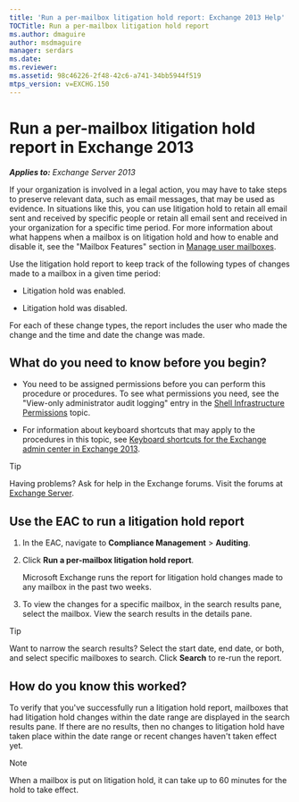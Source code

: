 ```yaml
---
title: 'Run a per-mailbox litigation hold report: Exchange 2013 Help'
TOCTitle: Run a per-mailbox litigation hold report
ms.author: dmaguire
author: msdmaguire
manager: serdars
ms.date:
ms.reviewer:
ms.assetid: 98c46226-2f48-42c6-a741-34bb5944f519
mtps_version: v=EXCHG.150
---
```


# Run a per-mailbox litigation hold report in Exchange 2013

_**Applies to:** Exchange Server 2013_

If your organization is involved in a legal action, you may have to take steps to preserve relevant data, such as email messages, that may be used as evidence. In situations like this, you can use litigation hold to retain all email sent and received by specific people or retain all email sent and received in your organization for a specific time period. For more information about what happens when a mailbox is on litigation hold and how to enable and disable it, see the "Mailbox Features" section in [Manage user mailboxes](manage-user-mailboxes-exchange-2013-help.md).

Use the litigation hold report to keep track of the following types of changes made to a mailbox in a given time period:

- Litigation hold was enabled.

- Litigation hold was disabled.

For each of these change types, the report includes the user who made the change and the time and date the change was made.

## What do you need to know before you begin?

- You need to be assigned permissions before you can perform this procedure or procedures. To see what permissions you need, see the "View-only administrator audit logging" entry in the [Shell Infrastructure Permissions](https://technet.microsoft.com/library/3646a4e8-36b2-41fb-89a4-79b0963fcb11.aspx) topic.

- For information about keyboard shortcuts that may apply to the procedures in this topic, see [Keyboard shortcuts for the Exchange admin center in Exchange 2013](keyboard-shortcuts-in-the-exchange-admin-center-2013-help.md).

> [!TIP]
> Having problems? Ask for help in the Exchange forums. Visit the forums at [Exchange Server](https://go.microsoft.com/fwlink/p/?linkId=60612).

## Use the EAC to run a litigation hold report

1. In the EAC, navigate to **Compliance Management** \> **Auditing**.

2. Click **Run a per-mailbox litigation hold report**.

    Microsoft Exchange runs the report for litigation hold changes made to any mailbox in the past two weeks.

3. To view the changes for a specific mailbox, in the search results pane, select the mailbox. View the search results in the details pane.

> [!TIP]
> Want to narrow the search results? Select the start date, end date, or both, and select specific mailboxes to search. Click **Search** to re-run the report.

## How do you know this worked?

To verify that you've successfully run a litigation hold report, mailboxes that had litigation hold changes within the date range are displayed in the search results pane. If there are no results, then no changes to litigation hold have taken place within the date range or recent changes haven't taken effect yet.

> [!NOTE]
> When a mailbox is put on litigation hold, it can take up to 60 minutes for the hold to take effect.
